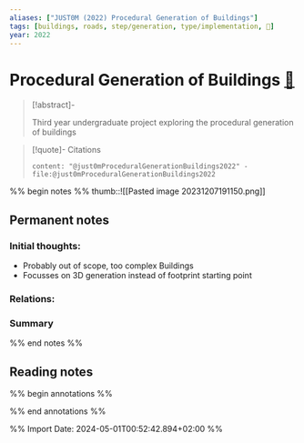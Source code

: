 ```yaml
---
aliases: ["JUST0M (2022) Procedural Generation of Buildings"]
tags: [buildings, roads, step/generation, type/implementation, 🔻]
year: 2022
---
```

# Procedural Generation of Buildings [📖](zotero://select/library/items/J6QMMWFU)

> [!abstract]-
> 
> Third year undergraduate project exploring the procedural generation of buildings
> 

> [!quote]- Citations
> 
> ```query
> content: "@just0mProceduralGenerationBuildings2022" -file:@just0mProceduralGenerationBuildings2022
> ```

%% begin notes %%
thumb::![[Pasted image 20231207191150.png]]
## Permanent notes
### Initial thoughts:
- Probably out of scope, too complex Buildings
- Focusses on 3D generation instead of footprint starting point

### Relations:


### Summary


%% end notes %%
## Reading notes
%% begin annotations %%

%% end annotations %%



%% Import Date: 2024-05-01T00:52:42.894+02:00 %%
